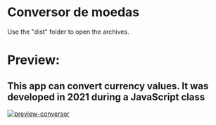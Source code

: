 # Conversor de moedas 

Use the "dist" folder to open the archives.

<h1>Preview:</h1>

<h2> This app can convert currency values. It was developed in 2021 during a JavaScript class </h2>

<a href="https://ibb.co/HrGy7K0"><img src="https://i.ibb.co/7GrDvSH/preview-conversor.png" alt="preview-conversor" border="0"></a>
